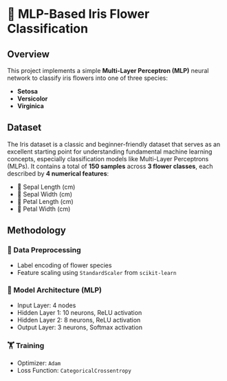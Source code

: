 # 🌸 MLP-Based Iris Flower Classification

## Overview  
This project implements a simple **Multi-Layer Perceptron (MLP)** neural network to classify iris flowers into one of three species:

- **Setosa**  
- **Versicolor**  
- **Virginica**

## Dataset  
  
The Iris dataset is a classic and beginner-friendly dataset that serves as an excellent starting point for understanding fundamental machine learning concepts, especially classification models like Multi-Layer Perceptrons (MLPs). It contains a total of **150 samples** across **3 flower classes**, each described by **4 numerical features**:

- 🌿 Sepal Length (cm)  
- 🌿 Sepal Width  (cm)  
- 🌸 Petal Length (cm)  
- 🌸 Petal Width  (cm)

## Methodology  

### 🔧 Data Preprocessing  
- Label encoding of flower species  
- Feature scaling using `StandardScaler` from `scikit-learn`

### 🧠 Model Architecture (MLP)  
- Input Layer: 4 nodes  
- Hidden Layer 1: 10 neurons, ReLU activation  
- Hidden Layer 2: 8 neurons, ReLU activation  
- Output Layer: 3 neurons, Softmax activation

### 🏋 Training  
- Optimizer: `Adam`  
- Loss Function: `CategoricalCrossentropy`
